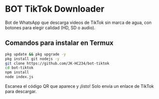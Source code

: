 # BOT TikTok Downloader

Bot de WhatsApp que descarga videos de TikTok sin marca de agua, con botones para elegir calidad (HD, SD o audio).

## Comandos para instalar en Termux

```bash
pkg update && pkg upgrade -y
pkg install git nodejs -y
git clone https://github.com/JK-HC234/bot-tiktok
cd bot-tiktok
npm install
node index.js
```
Escanea el código QR que aparece y ¡listo! Solo envía un enlace de TikTok para descargar.